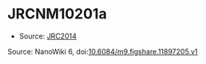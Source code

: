 <a name="material" />

# JRCNM10201a
<script type="application/ld+json">
  {
    "@context": "https://schema.org/",
    "@type": "ChemicalSubstance",
    "@id": "https://egonw.github.io/nanowiki/nanowiki379.html#material",
    "http://purl.org/dc/terms/conformsTo":
      {
        "@type": "CreativeWork",
        "@id": "https://bioschemas.org/profiles/ChemicalSubstance/0.4-RELEASE/"
      },
    "identfier": "379",
    "name": "JRCNM10201a",
    "url": "https://egonw.github.io/nanowiki/nanowiki379.html#material",
    "sameAs": "http://127.0.0.1/mediawiki/index.php/Special:URIResolver/JRCNM10201a"
  }
</script>


* Source: [JRC2014](articleJRC2014.md)


Source: NanoWiki 6, doi:[10.6084/m9.figshare.11897205.v1](https://doi.org/10.6084/m9.figshare.11897205.v1)
